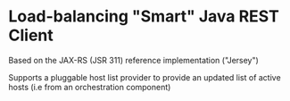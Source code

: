 Load-balancing "Smart" Java REST Client
===

Based on the JAX-RS (JSR 311) reference implementation ("Jersey")

Supports a pluggable host list provider to provide an updated list of active hosts (i.e from an orchestration component)